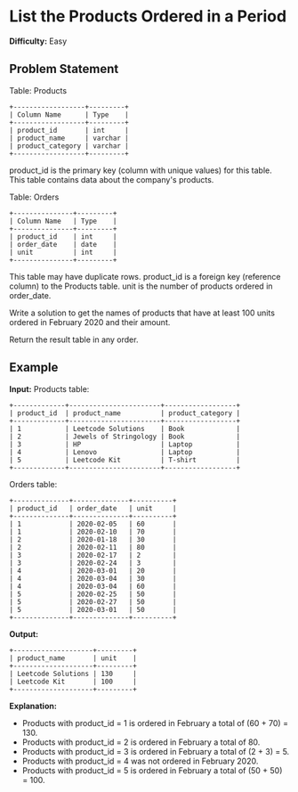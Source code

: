 # List the Products Ordered in a Period

**Difficulty:** Easy

## Problem Statement

Table: Products

```
+------------------+---------+
| Column Name      | Type    |
+------------------+---------+
| product_id       | int     |
| product_name     | varchar |
| product_category | varchar |
+------------------+---------+
```

product_id is the primary key (column with unique values) for this table.
This table contains data about the company's products.

Table: Orders

```
+---------------+---------+
| Column Name   | Type    |
+---------------+---------+
| product_id    | int     |
| order_date    | date    |
| unit          | int     |
+---------------+---------+
```

This table may have duplicate rows.
product_id is a foreign key (reference column) to the Products table.
unit is the number of products ordered in order_date.

Write a solution to get the names of products that have at least 100 units ordered in February 2020 and their amount.

Return the result table in any order.

## Example

**Input:**
Products table:
```
+-------------+-----------------------+------------------+
| product_id  | product_name          | product_category |
+-------------+-----------------------+------------------+
| 1           | Leetcode Solutions    | Book             |
| 2           | Jewels of Stringology | Book             |
| 3           | HP                    | Laptop           |
| 4           | Lenovo                | Laptop           |
| 5           | Leetcode Kit          | T-shirt          |
+-------------+-----------------------+------------------+
```

Orders table:
```
+--------------+--------------+----------+
| product_id   | order_date   | unit     |
+--------------+--------------+----------+
| 1            | 2020-02-05   | 60       |
| 1            | 2020-02-10   | 70       |
| 2            | 2020-01-18   | 30       |
| 2            | 2020-02-11   | 80       |
| 3            | 2020-02-17   | 2        |
| 3            | 2020-02-24   | 3        |
| 4            | 2020-03-01   | 20       |
| 4            | 2020-03-04   | 30       |
| 4            | 2020-03-04   | 60       |
| 5            | 2020-02-25   | 50       |
| 5            | 2020-02-27   | 50       |
| 5            | 2020-03-01   | 50       |
+--------------+--------------+----------+
```

**Output:**
```
+--------------------+---------+
| product_name       | unit    |
+--------------------+---------+
| Leetcode Solutions | 130     |
| Leetcode Kit       | 100     |
+--------------------+---------+
```

**Explanation:**
- Products with product_id = 1 is ordered in February a total of (60 + 70) = 130.
- Products with product_id = 2 is ordered in February a total of 80.
- Products with product_id = 3 is ordered in February a total of (2 + 3) = 5.
- Products with product_id = 4 was not ordered in February 2020.
- Products with product_id = 5 is ordered in February a total of (50 + 50) = 100.
